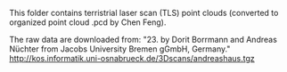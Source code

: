 This folder contains terristrial laser scan (TLS) point clouds (converted to organized point cloud .pcd by Chen Feng).

The raw data are downloaded from:
"23. by Dorit Borrmann and Andreas Nüchter from Jacobs University Bremen gGmbH, Germany."
http://kos.informatik.uni-osnabrueck.de/3Dscans/andreashaus.tgz